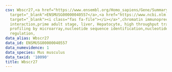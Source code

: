 ```yaml
---
csv: Wbscr27,<a href="https://www.ensembl.org/Homo_sapiens/Gene/Summary?db=core;g=ENSMUSG00000040557"
  target="_blank">ENSMUSG00000040557</a>,<a href="https://www.ncbi.nlm.nih.gov/pubmed/23834426"
  target="_blank"><i class="fas fa-file"></i></a>",chromatin immunoprecipitation assay,direct
  interaction,prime adult stage, liver, Hepatocyte, high throughput transcription
  profiling by microarray,nucleotide sequence identification,nucleotide sequence identification,transcriptional
  regulation,
data_alias: Wbscr27
data_id: ENSMUSG00000040557
data_numevidence: 1
data_species: Mus musculus
data_taxid: '10090'
title: Wbscr27
---
```

